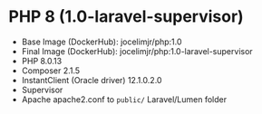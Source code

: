 # PHP 8 (1.0-laravel-supervisor)

- Base Image (DockerHub): jocelimjr/php:1.0
- Final Image (DockerHub): jocelimjr/php:1.0-laravel-supervisor
- PHP 8.0.13
- Composer 2.1.5
- InstantClient (Oracle driver) 12.1.0.2.0
- Supervisor
- Apache apache2.conf to `public/` Laravel/Lumen folder
